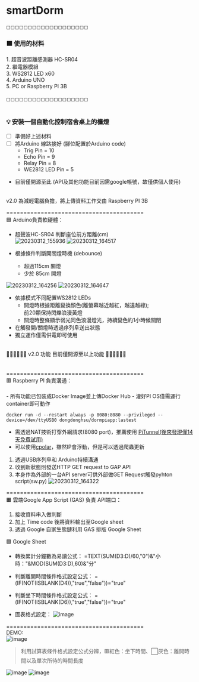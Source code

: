 # smartDorm
◻◻◻◻◻◻◻◻◻◻◻◻◻◻◻◻◻◻◻ <br>
<h3>🟫 使用的材料</h3>
1. 超音波距離感測器 HC-SR04<br>
2. 繼電器模組<br>
3. WS2812 LED x60<br>
4. Arduino UNO<br>
5. PC or Raspberry PI 3B<br>
<br>
◻◻◻◻◻◻◻◻◻◻◻◻◻◻◻◻◻◻◻<br>
<br>
<h3>💡 安裝一個自動化控制宿舍桌上的檯燈</h3>

- [ ] 準備好上述材料
- [ ] 將Arduino 線路接好 (腳位配置於Arduino code)
  - Trig Pin = 10
  - Echo Pin = 9
  - Relay Pin = 8
  - WE2812 LED Pin = 5
- 目前僅開源至此 (API及其他功能目前因需google帳號，故僅供個人使用)

<br>
v2.0
為減輕電腦負擔，將上傳資料工作交由 Raspberry PI 3B<br>

========================================<br>
🟦 Arduino負責軟硬體：<br>
- 超聲波HC-SR04 判斷座位前方距離(cm) <br>
![20230312_155936](https://user-images.githubusercontent.com/52557611/224533636-3deba800-9bbf-4b24-af16-cb10af14a1af.jpg)
![20230312_164517](https://user-images.githubusercontent.com/52557611/224534057-08bf7a03-9a30-4226-beea-5a533c9f66c3.jpg)

- 根據條件判斷開關燈時機 (debounce)<br>
  - 超過115cm 關燈
  - 少於 85cm 開燈
  
![20230312_164256](https://user-images.githubusercontent.com/52557611/224533972-a9600f35-b98c-4d99-885f-5ee16261475d.jpg)
![20230312_164647](https://user-images.githubusercontent.com/52557611/224534145-7167a4df-d977-4176-bb35-ccb26818387c.jpg)

- 依據模式不同配置WS2812 LEDs<br>
  - 開燈時根據距離變換顏色(離螢幕越近越紅，越遠越綠);<br>前20顆保持閃爍浪漫黃燈
  - 關燈時整條顯示弱光同色浪漫燈光，持續變色約1小時候關閉
- 在觸發開/關燈時透過序列阜送出狀態<br>
- 獨立運作僅需供電即可使用
<br>
🔴🔴🔴🔴🔴🔴 v2.0 功能 目前僅開源至以上功能 🔴🔴🔴🔴🔴🔴<br><br><br>
========================================<br>
🟥 Raspberry PI 負責溝通：<br><br>
- 所有功能已包裝成Docker Image並上傳Docker Hub
- 灌好PI OS僅需運行container即可動作

    docker run -d --restart always -p 8080:8080 --privileged --device=/dev/ttyUSB0 dongdonghsu/dormpiapp:lastest

- 需透過NAT技術打穿外網請求(8080 port)，推薦使用 [PiTunnel(後來發現僅14天免費試用)](https://www.pitunnel.com/)
- 可以使用[cpolar](https://dashboard.cpolar.com)，雖然IP會浮動，但是可以透過爬蟲更新

1. 透過USB序列阜和 Arduino持續溝通<br>
2. 收到新狀態則發送HTTP GET request to GAP API<br>
3. 本身作為外部的一台API server可供外部做GET Request觸發pyhton script(sw.py)
![20230312_164322](https://user-images.githubusercontent.com/52557611/224533997-94f0f8f5-ee9b-45ff-919f-05fdcd2c76fa.jpg)

========================================<br>
🟧 雲端Google App Script (GAS) 負責 API端口：<br>
1. 接收資料串入做判斷 <br>
2. 加上 Time code 後將資料輸出至Google sheet <br>
3. 透過 Google 自家生態鏈利用 GAS 排版 Google Sheet <br>

🟩 Google Sheet 
- 轉換累計分鐘數為易讀公式：
    =TEXT(SUM(D3:D)/60,"0")&"小時："&MOD(SUM(D3:D),60)&"分"
    
- 判斷離開時間條件格式設定公式：
    =(IF(NOT(ISBLANK(D4)),"true","false"))="true"

- 判斷坐下時間條件格式設定公式：
    =(IF(NOT(ISBLANK(D6)),"true","false"))="true"
    
- 圖表格式設定：
![image](https://user-images.githubusercontent.com/52557611/224533583-99f4b4e1-5dd5-43af-82aa-3d4675445682.png)

========================================<br>
DEMO: <br>
![image](https://user-images.githubusercontent.com/52557611/224530371-9bab8421-0825-483d-80f9-b56bc1333983.png)
> 利用試算表條件格式設定公式分辨，🟥紅色：坐下時間、⬜灰色：離開時間以及單次所待的時間長度

![image](https://user-images.githubusercontent.com/52557611/200508630-db91f790-70d0-4f37-9a2f-77011b82b5fb.png)
![image](https://user-images.githubusercontent.com/52557611/200508716-a0b63234-7bbd-4126-899f-baeafdf9d480.png)
